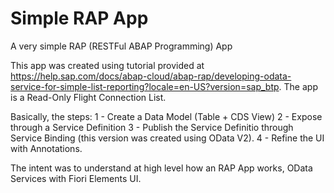 # Simple RAP App
A very simple RAP (RESTFul ABAP Programming) App

This app was created using tutorial provided at https://help.sap.com/docs/abap-cloud/abap-rap/developing-odata-service-for-simple-list-reporting?locale=en-US?version=sap_btp.
The app is a Read-Only Flight Connection List.

Basically, the steps:
1 - Create a Data Model (Table + CDS View)
2 - Expose through a Service Definition
3 - Publish the Service Definitio through Service Binding (this version was created using OData V2).
4 - Refine the UI with Annotations.

The intent was to understand at high level how an RAP App works, OData Services with Fiori Elements UI. 
